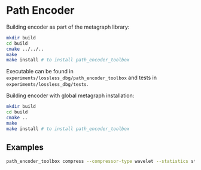 # Path Encoder

Building encoder as part of the metagraph library:
```bash
mkdir build
cd build
cmake ../../..
make
make install # to install path_encoder_toolbox
```
Executable can be found in `experiments/lossless_dbg/path_encoder_toolbox` and tests in 
`experiments/lossless_dbg/tests`.

Building encoder with global metagraph installation:
```bash
mkdir build
cd build
cmake ..
make
make install # to install path_encoder_toolbox
```

## Examples
```bash
path_encoder_toolbox compress --compressor-type wavelet --statistics statistics.json --input SRR554369_1.fasta --output SRR554369_1/
```